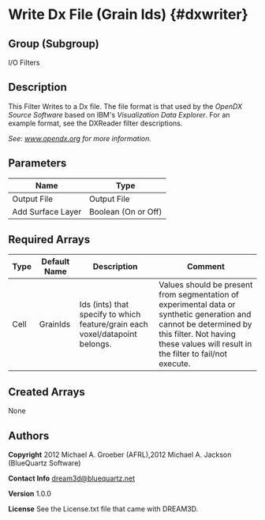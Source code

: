 Write Dx File (Grain Ids) {#dxwriter}
======

## Group (Subgroup) ##
I/O Filters


## Description ##

This Filter Writes to a Dx file. The file format is that used by the _OpenDX Source Software_ based on IBM's _Visualization Data Explorer_. 
For an example format, see the DXReader filter descriptions.

_See: www.opendx.org for more information._


## Parameters ## 

| Name | Type |
|------|------|
| Output File | Output File |
| Add Surface Layer | Boolean (On or Off) |


## Required Arrays ##

| Type | Default Name | Description | Comment |
|------|--------------|-------------|---------|
| Cell | GrainIds | Ids (ints) that specify to which feature/grain each voxel/datapoint belongs. | Values should be present from segmentation of experimental data or synthetic generation and cannot be determined by this filter. Not having these values will result in the filter to fail/not execute. |

## Created Arrays ##
None


## Authors ##

**Copyright** 2012 Michael A. Groeber (AFRL),2012 Michael A. Jackson (BlueQuartz Software)

**Contact Info** dream3d@bluequartz.net

**Version** 1.0.0

**License**  See the License.txt file that came with DREAM3D.



